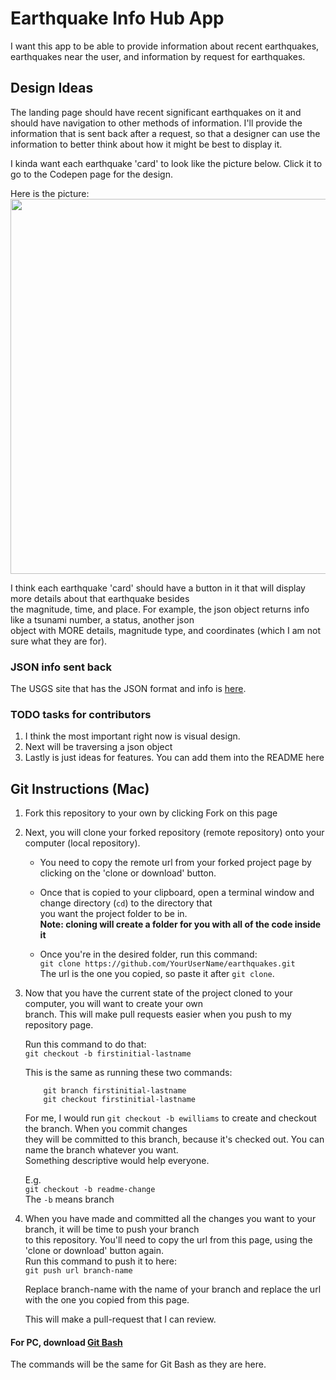 Earthquake Info Hub App
=======================
I want this app to be able to provide information about recent earthquakes, earthquakes near the user, and information by request for earthquakes.

Design Ideas
------------
The landing page should have recent significant earthquakes on it and should have navigation to other methods of information. I'll provide the information that is sent back after a request, so that a designer can use the information to better think about how it might be best to display it.

I kinda want each earthquake 'card' to look like the picture below. Click it to go to the Codepen page for the design.

Here is the picture:  
<a href="https://codepen.io/CodeSquatch/pen/gdyjZx" target="_blank"><img src="https://www.dropbox.com/s/94rdgheyb35nv2s/GitHub-earthquakes1.png?raw=1" width="600"></a>

I think each earthquake 'card' should have a button in it that will display more details about that earthquake besides  
the magnitude, time, and place. For example, the json object returns info like a tsunami number, a status, another json  
object with MORE details, magnitude type, and coordinates (which I am not sure what they are for).

### JSON info sent back

The USGS site that has the JSON format and info is <a href="https://earthquake.usgs.gov/earthquakes/feed/v1.0/geojson.php" target="_blank">here</a>.

### TODO tasks for contributors
1.  I think the most important right now is visual design.
2.  Next will be traversing a json object
3.  Lastly is just ideas for features. You can add them into the README here

Git Instructions (Mac)
----------------------
1.  Fork this repository to your own by clicking Fork on this page

2.  Next, you will clone your forked repository (remote repository) onto your computer (local repository).

    * You need to copy the remote url from your forked project page by clicking on the 'clone or download' button.
    
    * Once that is copied to your clipboard, open a terminal window and change directory (`cd`) to the directory that  
      you want the project folder to be in.  
      **Note: cloning will create a folder for you with all of the code inside it**
    
    * Once you're in the desired folder, run this command:  
      `git clone https://github.com/YourUserName/earthquakes.git`  
      The url is the one you copied, so paste it after `git clone`.
      
3.  Now that you have the current state of the project cloned to your computer, you will want to create your own  
    branch. This will make pull requests easier when you push to my repository page.
    
    Run this command to do that:  
    `git checkout -b firstinitial-lastname`
    
    This is the same as running these two commands:
    
            git branch firstinitial-lastname
            git checkout firstinitial-lastname
            
    For me, I would run `git checkout -b ewilliams` to create and checkout the branch. When you commit changes  
    they will be committed to this branch, because it's checked out. You can name the branch whatever you want.  
    Something descriptive would help everyone.
    
    E.g.  
    `git checkout -b readme-change`  
    The `-b` means branch
    
4.  When you have made and committed all the changes you want to your branch, it will be time to push your branch  
    to this repository. You'll need to copy the url from this page, using the 'clone or download' button again.  
    Run this command to push it to here:  
    `git push url branch-name`
    
    Replace branch-name with the name of your branch and replace the url with the one you copied from this page.
    
    This will make a pull-request that I can review.
    
#### For PC, download <a href="https://gitforwindows.org/" target="_blank">Git Bash</a>
The commands will be the same for Git Bash as they are here.
    
    
    
    
